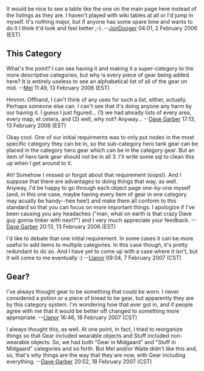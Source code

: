 It would be nice to see a table like the one on the main page here
instead of the listings as they are. I haven't played with wiki tables
at all or I'd jump in myself. It's nothing major, but if anyone has some
spare time and wants to do it I think it'd look and feel better ;-).
--[JonDooger](User:JonDooger "wikilink") 04:01, 2 February 2006 (EST)

## This Category

What's the point? I can see having it and making it a super-category to
the more descriptive categories, but why is every piece of gear being
added here? It is entirely useless to see an alphabetical list of all of
the gear on mid. --[Mel](User:Mel "wikilink") 11:49, 13 February 2006
(EST)

Hmmm. Offhand, I can't think of any uses for such a list, either,
actually. Perhaps someone else can. I can't see that it's doing anyone
any harm by our having it. I guess I just figured... (1) we had already
lists of every area, every map, et cetera, and (2) well, why not?
Anyway... --[Dave Garber](User:DaveGarber1975 "wikilink") 17:13, 13
February 2006 (EST)

Okay cool. One of our initial requirments was to only put nodes in the
most specific category they can be in, so the sub-category hero tank
gear can be placed in the category hero gear which can be in the
category gear. But an item of hero tank gear should not be in all 3.
I'll write some sql to clean this up when I get around to it.

Ah! Somehow I missed or forgot about that requirement (oops!). And I
suppose that there are advantages to doing things that way, as well.
Anyway, I'd be happy to go through each object page one-by-one myself
(and, in this one case, maybe having every item of gear in one category
may acually be handy--hee hee!) and make them all conform to this
standard so that you can focus on more important things. I apologize if
I've been causing you any headaches ("man, what on earth is that crazy
Dave guy gonna tinker with next?") and I very much appreciate your
feedback. --[Dave Garber](User:DaveGarber1975 "wikilink") 20:13, 13
February 2006 (EST)

  
I'd like to debate that one initial requirement. In some cases it can be
more useful to add items to multiple categories. In this case though,
it's pretty redundant to do so. And I have yet to come up with a case
where it isn't, but it will come to me eventually :)
--[Llanor](User:MooNFisH "wikilink") 09:04, 7 February 2007 (CST)

## Gear?

I've always thought gear to be something that could be worn. I never
considered a potion or a piece of bread to be gear, but apparently they
are by this category system. I'm wondering how that ever got in, and if
people agree with me that it would be better off changed to something
more appropriate. --[Llanor](User:MooNFisH "wikilink") 16:46, 18
February 2007 (CST)

  
I always thought this, as well. At one point, in fact, I tried to
reorganize things so that Gear included wearable objects and Stuff
included non-wearable objects. So, we had both "Gear in Midgaard" and
"Stuff in Midgaard" categories and so forth. But Mel and/or Waite didn't
like this and, so, that's why things are the way that they are now, with
Gear including everything. --[Dave
Garber](User:DaveGarber1975 "wikilink") 20:52, 18 February 2007 (CST)
